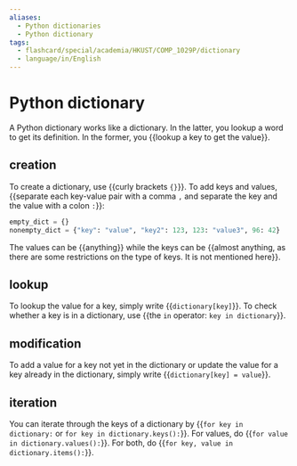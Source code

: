 ```yaml
---
aliases:
  - Python dictionaries
  - Python dictionary
tags:
  - flashcard/special/academia/HKUST/COMP_1029P/dictionary
  - language/in/English
---
```


# Python dictionary

A Python dictionary works like a dictionary. In the latter, you lookup a word to get its definition. In the former, you {{lookup a key to get the value}}. <!--SR:!2024-04-07,49,310-->

## creation

To create a dictionary, use {{curly brackets `{}`}}. To add keys and values, {{separate each key-value pair with a comma `,` and separate the key and the value with a colon `:`}}: <!--SR:!2024-04-15,56,310!2024-04-25,64,310-->

```Python
empty_dict = {}
nonempty_dict = {"key": "value", "key2": 123, 123: "value3", 96: 42}
```

The values can be {{anything}} while the keys can be {{almost anything, as there are some restrictions on the type of keys. It is not mentioned here}}. <!--SR:!2024-04-21,61,310!2024-04-11,52,310-->

## lookup

To lookup the value for a key, simply write {{`dictionary[key]`}}. To check whether a key is in a dictionary, use {{the `in` operator: `key in dictionary`}}. <!--SR:!2024-04-22,61,310!2024-04-06,48,310-->

## modification

To add a value for a key not yet in the dictionary or update the value for a key already in the dictionary, simply write {{`dictionary[key] = value`}}. <!--SR:!2024-04-22,62,310-->

## iteration

You can iterate through the keys of a dictionary by {{`for key in dictionary:` or `for key in dictionary.keys():`}}. For values, do {{`for value in dictionary.values():`}}. For both, do {{`for key, value in dictionary.items():`}}. <!--SR:!2024-02-22,17,290!2024-02-22,17,290!2024-04-21,60,310-->

